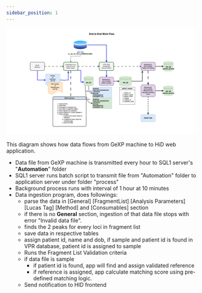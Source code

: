 ```yaml
---
sidebar_position: 1
---
```


![dataflow](../../static/img/hid-dataflow.png)

This diagram shows how data flows from GeXP machine to HiD web application.

- Data file from GeXP machine is transmitted every hour to SQL1 server's "**Automation**" folder
- SQL1 server runs batch script to transmit file from "Automation" folder to application server under folder "process"
- Background process runs with interval of 1 hour at 10 minutes
- Data ingestion program, does followings:
    - parse the data in [General] [FragmentList] [Analysis Parameters] [Lucas Tag] [Method] and [Consumables] section
    - if there is no **General** section, ingestion of that data file stops with error "Invalid data file".
    - finds the 2 peaks for every loci in fragment list
    - save data in respective tables
    - assign patient id, name and dob, if sample and patient id is found in VPR database, patient id is assigned to sample
    - Runs the Fragment List Validation criteria
    - if data file is sample
        - if patient id is found, app will find and assign validated reference
        - if reference is assigned, app calculate matching score using pre-defined matching logic.
    - Send notification to HID frontend
